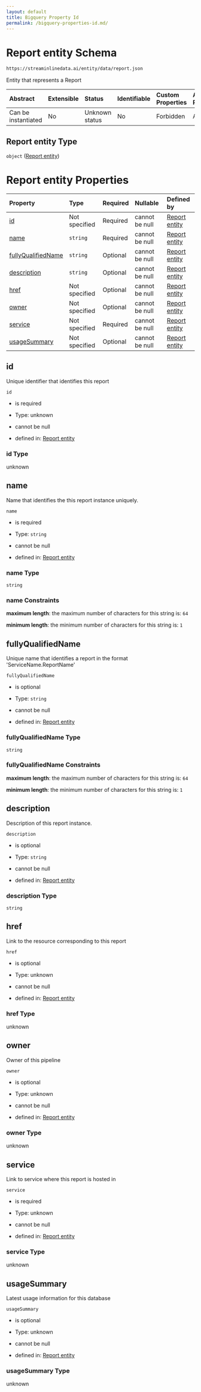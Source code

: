 ```yaml
---
layout: default
title: Bigquery Property Id
permalink: /bigquery-properties-id.md/
---
```

# Report entity Schema

```txt
https://streaminlinedata.ai/entity/data/report.json
```

Entity that represents a Report

| Abstract            | Extensible | Status         | Identifiable | Custom Properties | Additional Properties | Access Restrictions | Defined In                                                    |
| :------------------ | :--------- | :------------- | :----------- | :---------------- | :-------------------- | :------------------ | :------------------------------------------------------------ |
| Can be instantiated | No         | Unknown status | No           | Forbidden         | Allowed               | none                | [report.json](report.md "open original schema") |

## Report entity Type

`object` ([Report entity](report.md))

# Report entity Properties

| Property                                  | Type          | Required | Nullable       | Defined by                                                                                                                                    |
| :---------------------------------------- | :------------ | :------- | :------------- | :-------------------------------------------------------------------------------------------------------------------------------------------- |
| [id](#id)                                 | Not specified | Required | cannot be null | [Report entity](report-properties-id.md "https://streaminlinedata.ai/entity/data/report.json#/properties/id")                                 |
| [name](#name)                             | `string`      | Required | cannot be null | [Report entity](report-properties-name.md "https://streaminlinedata.ai/entity/data/report.json#/properties/name")                             |
| [fullyQualifiedName](#fullyqualifiedname) | `string`      | Optional | cannot be null | [Report entity](report-properties-fullyqualifiedname.md "https://streaminlinedata.ai/entity/data/report.json#/properties/fullyQualifiedName") |
| [description](#description)               | `string`      | Optional | cannot be null | [Report entity](report-properties-description.md "https://streaminlinedata.ai/entity/data/report.json#/properties/description")               |
| [href](#href)                             | Not specified | Optional | cannot be null | [Report entity](report-properties-href.md "https://streaminlinedata.ai/entity/data/report.json#/properties/href")                             |
| [owner](#owner)                           | Not specified | Optional | cannot be null | [Report entity](report-properties-owner.md "https://streaminlinedata.ai/entity/data/report.json#/properties/owner")                           |
| [service](#service)                       | Not specified | Required | cannot be null | [Report entity](report-properties-service.md "https://streaminlinedata.ai/entity/data/report.json#/properties/service")                       |
| [usageSummary](#usagesummary)             | Not specified | Optional | cannot be null | [Report entity](report-properties-usagesummary.md "https://streaminlinedata.ai/entity/data/report.json#/properties/usageSummary")             |

## id

Unique identifier that identifies this report

`id`

*   is required

*   Type: unknown

*   cannot be null

*   defined in: [Report entity](report-properties-id.md "https://streaminlinedata.ai/entity/data/report.json#/properties/id")

### id Type

unknown

## name

Name that identifies the this report instance uniquely.

`name`

*   is required

*   Type: `string`

*   cannot be null

*   defined in: [Report entity](report-properties-name.md "https://streaminlinedata.ai/entity/data/report.json#/properties/name")

### name Type

`string`

### name Constraints

**maximum length**: the maximum number of characters for this string is: `64`

**minimum length**: the minimum number of characters for this string is: `1`

## fullyQualifiedName

Unique name that identifies a report in the format 'ServiceName.ReportName'

`fullyQualifiedName`

*   is optional

*   Type: `string`

*   cannot be null

*   defined in: [Report entity](report-properties-fullyqualifiedname.md "https://streaminlinedata.ai/entity/data/report.json#/properties/fullyQualifiedName")

### fullyQualifiedName Type

`string`

### fullyQualifiedName Constraints

**maximum length**: the maximum number of characters for this string is: `64`

**minimum length**: the minimum number of characters for this string is: `1`

## description

Description of this report instance.

`description`

*   is optional

*   Type: `string`

*   cannot be null

*   defined in: [Report entity](report-properties-description.md "https://streaminlinedata.ai/entity/data/report.json#/properties/description")

### description Type

`string`

## href

Link to the resource corresponding to this report

`href`

*   is optional

*   Type: unknown

*   cannot be null

*   defined in: [Report entity](report-properties-href.md "https://streaminlinedata.ai/entity/data/report.json#/properties/href")

### href Type

unknown

## owner

Owner of this pipeline

`owner`

*   is optional

*   Type: unknown

*   cannot be null

*   defined in: [Report entity](report-properties-owner.md "https://streaminlinedata.ai/entity/data/report.json#/properties/owner")

### owner Type

unknown

## service

Link to service where this report is hosted in

`service`

*   is required

*   Type: unknown

*   cannot be null

*   defined in: [Report entity](report-properties-service.md "https://streaminlinedata.ai/entity/data/report.json#/properties/service")

### service Type

unknown

## usageSummary

Latest usage information for this database

`usageSummary`

*   is optional

*   Type: unknown

*   cannot be null

*   defined in: [Report entity](report-properties-usagesummary.md "https://streaminlinedata.ai/entity/data/report.json#/properties/usageSummary")

### usageSummary Type

unknown
